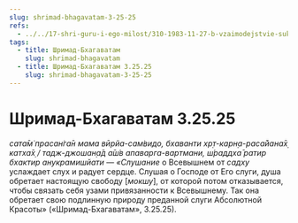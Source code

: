 ```yaml
---
slug: shrimad-bhagavatam-3-25-25
refs:
  - ../../17-shri-guru-i-ego-milost/310-1983-11-27-b-vzaimodejstvie-sukriti-shraddhi-chajtya-guru-i-mahanta-guru.md
tags:
  - title: Шримад-Бхагаватам
    slug: shrimad-bhagavatam
  - title: Шримад-Бхагаватам 3.25.25
    slug: shrimad-bhagavatam-3-25-25
---
```


# Шримад-Бхагаватам 3.25.25

*сата̄м̇ прасан̇га̄н мама вӣрйа-сам̇видо, бхаванти хр̣т-карн̣а-раса̄йана̄х̣ катха̄х̣ / тадж-джошан̣а̄д а̄ш́в апаварга-вартмани, ш́раддха̄ ратир бхактир анукрамишйати — «Слушание* о Всевышнем от *садху* услаждает слух и радует сердце. Слушая о Господе от Его слуги, душа обретает настоящую свободу [*мокшу*], от которой потом отказывается, чтобы связать себя узами привязанности к Всевышнему. Так она обретает свою подлинную природу преданной слуги Абсолютной Красоты» («Шримад-Бхагаватам», 3.25.25).

